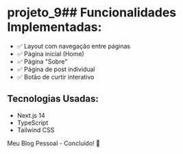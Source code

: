 # projeto_9## Funcionalidades Implementadas:

- ✅ Layout com navegação entre páginas
- ✅ Página inicial (Home)
- ✅ Página "Sobre"
- ✅ Página de post individual
- ✅ Botão de curtir interativo

## Tecnologias Usadas:

- Next.js 14
- TypeScript
- Tailwind CSS

Meu Blog Pessoal - Concluído! 🎉
